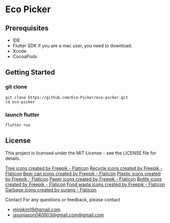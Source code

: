 # Eco Picker

## Prerequisites

- IDE
- Flutter SDK
  If you are a mac user, you need to download:
- Xcode
- CocoaPods

## Getting Started

### git clone

```shell
git clone https://github.com/Eco-Picker/eco-picker.git
cd eco-picker
```

### launch flutter

```shell
flutter run
```

## License

This project is licensed under the MIT License - see the LICENSE file for details.

<a href="https://www.flaticon.com/free-icons/tree" title="tree icons">Tree icons created by Freepik - Flaticon</a>
<a href="https://www.flaticon.com/free-icons/recycle" title="recycle icons">Recycle icons created by Freepik - Flaticon</a>
<a href="https://www.flaticon.com/free-icons/beer-can" title="beer can icons">Beer can icons created by Freepik - Flaticon</a>
<a href="https://www.flaticon.com/free-icons/plastic" title="plastic icons">Plastic icons created by Freepik - Flaticon</a>
<a href="https://www.flaticon.com/free-icons/paper" title="paper icons">Paper icons created by Freepik - Flaticon</a>
<a href="https://www.flaticon.com/free-icons/bottle" title="bottle icons">Bottle icons created by Freepik - Flaticon</a>
<a href="https://www.flaticon.com/free-icons/food-waste" title="food waste icons">Food waste icons created by Freepik - Flaticon</a>
<a href="https://www.flaticon.com/free-icons/garbage" title="garbage icons">Garbage icons created by surang - Flaticon</a>

Contact
For any questions or feedback, please contact

- [minjikim19\@gmail.com](mailto:minjikim19@gmail.com?subject=ecopicker)
- [jasonjason040903@gmail.com\@gmail.com](mailto:jasonjason040903@gmail.com@gmail.com?subject=ecopicker)
